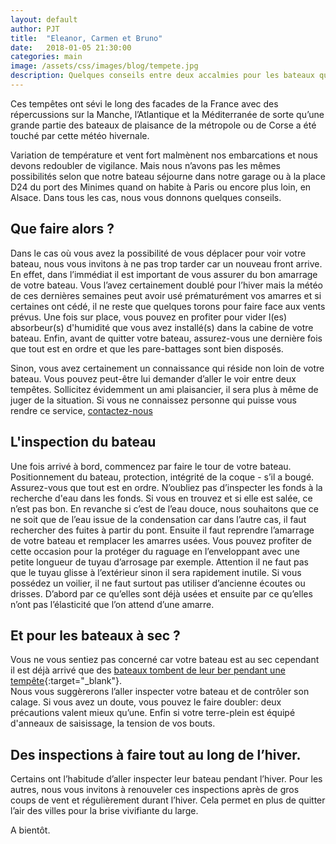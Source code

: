 ```yaml
---
layout: default
author: PJT
title:  "Eleanor, Carmen et Bruno"
date:   2018-01-05 21:30:00
categories: main
image: /assets/css/images/blog/tempete.jpg
description: Quelques conseils entre deux accalmies pour les bateaux qui hivernent en extérieur.
---
```


Ces tempêtes ont sévi le long des facades de la France avec des répercussions sur la Manche,  l’Atlantique et la Méditerranée de sorte qu’une grande partie des bateaux de plaisance de la métropole ou de Corse a été touché par cette météo hivernale.
<!--break-->
Variation de température et vent fort malmènent nos embarcations et nous devons redoubler de vigilance.  Mais nous n’avons pas les mêmes possibilités selon que notre bateau séjourne dans notre garage ou à la place D24 du port des Minimes quand on habite à Paris ou encore plus loin, en Alsace.  Dans tous les cas, nous vous donnons quelques conseils.

## Que faire alors ?
Dans le cas où vous avez la possibilité de vous déplacer pour voir votre bateau, nous vous invitons à ne pas trop tarder car un nouveau front arrive.  En effet, dans l’immédiat il est important de vous assurer du bon amarrage de votre bateau.  Vous l’avez certainement doublé pour l’hiver mais la météo de ces dernières semaines peut avoir usé prématurément vos amarres et si certaines ont cédé, il ne reste que quelques torons pour faire face aux vents prévus.  Une fois sur place, vous pouvez en profiter pour vider l(es) absorbeur(s) d'humidité que vous avez installé(s) dans la cabine de votre bateau.  Enfin, avant de quitter votre bateau, assurez-vous une dernière fois que tout est en ordre et que les pare-battages sont bien disposés.

Sinon, vous avez certainement un connaissance qui réside non loin de votre bateau.  Vous pouvez peut-être lui demander d’aller le voir entre deux tempêtes.  Sollicitez évidemment un ami plaisancier, il sera plus à même de juger de la situation.  Si vous ne connaissez personne qui puisse vous rendre ce service, [contactez-nous](mailto:contact@mynoteboat.fr)

## L'inspection du bateau
Une fois arrivé à bord, commencez par faire le tour de votre bateau.  Positionnement du bateau, protection, intégrité de la coque - s’il a bougé.  Assurez-vous que tout est en ordre.  N’oubliez pas d’inspecter les fonds à la recherche d'eau dans les fonds.  Si vous en trouvez et si elle est salée, ce n’est pas bon.  En revanche si c’est de l’eau douce, nous souhaitons que ce ne soit que de l’eau issue de la condensation car dans l’autre cas, il faut rechercher des fuites à partir du pont.
Ensuite il faut reprendre l’amarrage de votre bateau et remplacer les amarres usées.  Vous pouvez profiter de cette occasion pour la protéger du raguage en l’enveloppant avec une petite longueur de tuyau d’arrosage par exemple. 
Attention il ne faut pas que le tuyau glisse à l’extérieur sinon il sera rapidement inutile.  Si vous possédez un voilier, il ne faut surtout pas utiliser d’ancienne écoutes ou drisses.  D’abord par ce qu’elles sont déjà usées et ensuite par ce qu’elles n’ont pas l’élasticité que l’on attend d’une amarre.

## Et pour les bateaux à sec ?
Vous ne vous sentiez pas concerné car votre bateau est au sec cependant il est déjà arrivé que des [bateaux tombent de leur ber pendant une tempête](https://www.boatindustry.com/article/25377/bers-de-calage-bateaux-aucune-norme-vigueur){:target="_blank"}.  
Nous vous suggèrerons l’aller inspecter votre bateau et de contrôler son calage.  Si vous avez un doute, vous pouvez le faire doubler: deux précautions valent mieux qu’une.  Enfin si votre terre-plein est équipé d'anneaux de saisissage, la tension de vos bouts.

## Des inspections à faire tout au long de l’hiver.
Certains ont l’habitude d’aller inspecter leur bateau pendant l’hiver.  Pour les autres, nous vous invitons à renouveler ces inspections après de gros coups de vent et régulièrement durant l’hiver.  Cela permet en plus de quitter l’air des villes pour la brise vivifiante du large.

A bientôt.